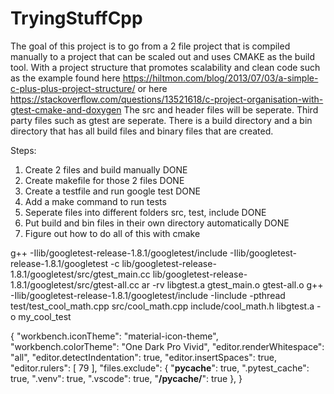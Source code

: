 # TryingStuffCpp
The goal of this project is to go from a 2 file project that is compiled manually to a project that can be scaled out and uses CMAKE as the build tool. With a project structure that promotes scalability and clean code such as the example found here https://hiltmon.com/blog/2013/07/03/a-simple-c-plus-plus-project-structure/ or here https://stackoverflow.com/questions/13521618/c-project-organisation-with-gtest-cmake-and-doxygen
The src and header files will be seperate. Third party files such as gtest are seperate. There is a build directory and a bin directory that has all build files and binary files that are created.

Steps:
 1. Create 2 files and build manually                                   DONE
 2. Create makefile for those 2 files                                   DONE
 3. Create a testfile and run google test                               DONE
 4. Add a make command to run tests
 5. Seperate files into different folders src, test, include            DONE
 6. Put build and bin files in their own directory automatically        DONE
 7. Figure out how to do all of this with cmake


g++ -Ilib/googletest-release-1.8.1/googletest/include -Ilib/googletest-release-1.8.1/googletest -c lib/googletest-release-1.8.1/googletest/src/gtest_main.cc lib/googletest-release-1.8.1/googletest/src/gtest-all.cc 
ar -rv libgtest.a gtest_main.o gtest-all.o
g++ -Ilib/googletest-release-1.8.1/googletest/include -Iinclude -pthread test/test_cool_math.cpp src/cool_math.cpp include/cool_math.h libgtest.a -o my_cool_test


{
    "workbench.iconTheme": "material-icon-theme",
    "workbench.colorTheme": "One Dark Pro Vivid",
    "editor.renderWhitespace": "all",
    "editor.detectIndentation": true,
    "editor.insertSpaces": true,
    "editor.rulers": [
        79
    ],
    "files.exclude": {
        "__pycache__": true,
        ".pytest_cache": true,
        ".venv": true,
        ".vscode": true,
        "**/__pycache__/**": true
    },
}